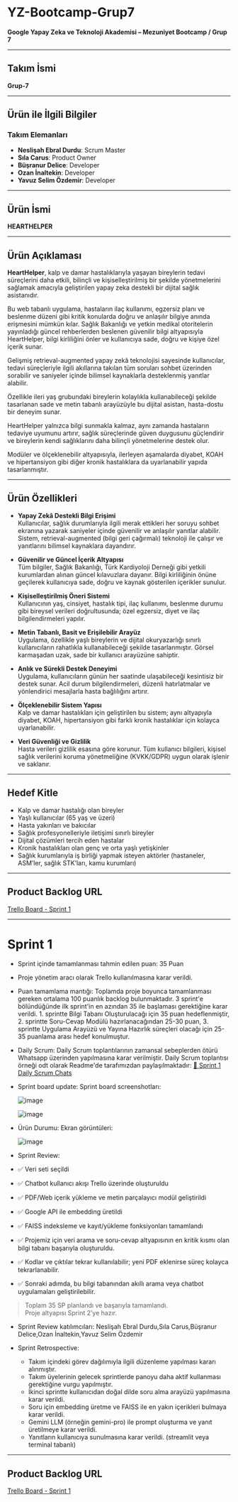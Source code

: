 # YZ-Bootcamp-Grup7

**Google Yapay Zeka ve Teknoloji Akademisi – Mezuniyet Bootcamp / Grup 7**

---

## Takım İsmi  
**Grup-7**

---

## Ürün ile İlgili Bilgiler

### Takım Elemanları  
- **Neslişah Ebral Durdu**: Scrum Master  
- **Sıla Carus**: Product Owner  
- **Büşranur Delice**: Developer  
- **Ozan İnaltekin**: Developer  
- **Yavuz Selim Özdemir**: Developer  

---

## Ürün İsmi  
**HEARTHELPER**

---

## Ürün Açıklaması  
**HeartHelper**, kalp ve damar hastalıklarıyla yaşayan bireylerin tedavi süreçlerini daha etkili, bilinçli ve kişiselleştirilmiş bir şekilde yönetmelerini sağlamak amacıyla geliştirilen yapay zeka destekli bir dijital sağlık asistanıdır.  

Bu web tabanlı uygulama, hastaların ilaç kullanımı, egzersiz planı ve beslenme düzeni gibi kritik konularda doğru ve anlaşılır bilgiye anında erişmesini mümkün kılar. Sağlık Bakanlığı ve yetkin medikal otoritelerin yayınladığı güncel rehberlerden beslenen güvenilir bilgi altyapısıyla HeartHelper, bilgi kirliliğini önler ve kullanıcıya sade, doğru ve kişiye özel içerik sunar.  

Gelişmiş retrieval-augmented yapay zekâ teknolojisi sayesinde kullanıcılar, tedavi süreçleriyle ilgili akıllarına takılan tüm soruları sohbet üzerinden sorabilir ve saniyeler içinde bilimsel kaynaklarla desteklenmiş yanıtlar alabilir.  

Özellikle ileri yaş grubundaki bireylerin kolaylıkla kullanabileceği şekilde tasarlanan sade ve metin tabanlı arayüzüyle bu dijital asistan, hasta-dostu bir deneyim sunar.  

HeartHelper yalnızca bilgi sunmakla kalmaz, aynı zamanda hastaların tedaviye uyumunu artırır, sağlık süreçlerinde güven duygusunu güçlendirir ve bireylerin kendi sağlıklarını daha bilinçli yönetmelerine destek olur.  

Modüler ve ölçeklenebilir altyapısıyla, ilerleyen aşamalarda diyabet, KOAH ve hipertansiyon gibi diğer kronik hastalıklara da uyarlanabilir yapıda tasarlanmıştır.

---

## Ürün Özellikleri  

- **Yapay Zekâ Destekli Bilgi Erişimi**  
  Kullanıcılar, sağlık durumlarıyla ilgili merak ettikleri her soruyu sohbet ekranına yazarak saniyeler içinde güvenilir ve anlaşılır yanıtlar alabilir. Sistem, retrieval-augmented (bilgi geri çağırmalı) teknoloji ile çalışır ve yanıtlarını bilimsel kaynaklara dayandırır.

- **Güvenilir ve Güncel İçerik Altyapısı**  
  Tüm bilgiler, Sağlık Bakanlığı, Türk Kardiyoloji Derneği gibi yetkili kurumlardan alınan güncel kılavuzlara dayanır. Bilgi kirliliğinin önüne geçilerek kullanıcıya sade, doğru ve kaynak gösterilen içerikler sunulur.

- **Kişiselleştirilmiş Öneri Sistemi**  
  Kullanıcının yaş, cinsiyet, hastalık tipi, ilaç kullanımı, beslenme durumu gibi bireysel verileri doğrultusunda; özel egzersiz, diyet ve ilaç bilgilendirmeleri yapılır.

- **Metin Tabanlı, Basit ve Erişilebilir Arayüz**  
  Uygulama, özellikle yaşlı bireylerin ve dijital okuryazarlığı sınırlı kullanıcıların rahatlıkla kullanabileceği şekilde tasarlanmıştır. Görsel karmaşadan uzak, sade bir kullanıcı arayüzüne sahiptir.

- **Anlık ve Sürekli Destek Deneyimi**  
  Uygulama, kullanıcıların günün her saatinde ulaşabileceği kesintisiz bir destek sunar. Acil durum bilgilendirmeleri, düzenli hatırlatmalar ve yönlendirici mesajlarla hasta bağlılığını artırır.

- **Ölçeklenebilir Sistem Yapısı**  
  Kalp ve damar hastalıkları için geliştirilen bu sistem; aynı altyapıyla diyabet, KOAH, hipertansiyon gibi farklı kronik hastalıklar için kolayca uyarlanabilir.

- **Veri Güvenliği ve Gizlilik**  
  Hasta verileri gizlilik esasına göre korunur. Tüm kullanıcı bilgileri, kişisel sağlık verilerini koruma yönetmeliğine (KVKK/GDPR) uygun olarak işlenir ve saklanır.

---

## Hedef Kitle  

- Kalp ve damar hastalığı olan bireyler  
- Yaşlı kullanıcılar (65 yaş ve üzeri)  
- Hasta yakınları ve bakıcılar  
- Sağlık profesyonelleriyle iletişimi sınırlı bireyler  
- Dijital çözümleri tercih eden hastalar  
- Kronik hastalıkları olan genç ve orta yaşlı yetişkinler  
- Sağlık kurumlarıyla iş birliği yapmak isteyen aktörler (hastaneler, ASM’ler, sağlık STK’ları, kamu kurumları)

---

## Product Backlog URL  
[Trello Board - Sprint 1](https://trello.com/b/4gxOOOXD/hearthelper-sprint-1)


---

# Sprint 1 
- Sprint içinde tamamlanması tahmin edilen puan: 35 Puan

- Proje yönetim aracı olarak Trello kullanılmasına karar verildi.

- Puan tamamlama mantığı: Toplamda proje boyunca tamamlanması gereken ortalama 100 puanlık backlog bulunmaktadır. 3 sprint'e bölündüğünde ilk sprint'in en azından 35 ile başlaması gerektiğine karar verildi. 1. sprintte Bilgi Tabanı Oluşturulacağı için 35 puan hedeflenmiştir, 2. sprintte Soru-Cevap Modülü hazırlanacağından 25-30 puan, 3. sprintte Uygulama Arayüzü ve Yayına Hazırlık süreçleri olacağı için 25-35 puanlama arası hedef konulmuştur.

- Daily Scrum: Daily Scrum toplantılarının zamansal sebeplerden ötürü Whatsapp üzerinden yapılmasına karar verilmiştir. Daily Scrum toplantısı örneği odt olarak Readme'de tarafımızdan paylaşılmaktadır: 
 [📄 Sprint 1 Daily Scrum Chats ](https://github.com/busdel/YZ-Bootcamp-Grup7/raw/main/sprint%201%20daily%20scrum%20chats.odt)


- Sprint board update: Sprint board screenshotları:
  
  ![image](https://github.com/user-attachments/assets/70c02504-080f-42f9-b093-a6c0280914d7)

  ![image](https://github.com/user-attachments/assets/cdaa7ec4-adca-4441-9cec-d9be96b1d219)

- Ürün Durumu: Ekran görüntüleri:
  
  ![image](https://github.com/user-attachments/assets/c82ee1b4-0855-408d-b780-842b232990c3)

- Sprint Review:

- ✅ Veri seti seçildi  
- ✅ Chatbot kullanıcı akışı Trello üzerinde oluşturuldu  
- ✅ PDF/Web içerik yükleme ve metin parçalayıcı modül geliştirildi  
- ✅ Google API ile embedding üretildi  
- ✅ FAISS indeksleme ve kayıt/yükleme fonksiyonları tamamlandı
- ✅ Projemiz için veri arama ve soru-cevap altyapısının en kritik kısmı olan bilgi tabanı
başarıyla oluşturuldu.
- ✅ Kodlar ve çıktılar tekrar kullanılabilir; yeni PDF eklenirse süreç kolayca
tekrarlanabilir.
- ✅ Sonraki adımda, bu bilgi tabanından akıllı arama veya chatbot uygulamaları
geliştirilebilir.  

> Toplam 35 SP planlandı ve başarıyla tamamlandı.  
> Proje altyapısı Sprint 2’ye hazır.
- Sprint Review katılımcıları: Neslişah Ebral Durdu,Sıla Carus,Büşranur Delice,Ozan İnaltekin,Yavuz Selim Özdemir 

- Sprint Retrospective:

  - Takım içindeki görev dağılımıyla ilgili düzenleme yapılması kararı alınmıştır.
  - Takım üyelerinin gelecek sprintlerde panoyu daha aktif kullanması gerektiğine vurgu yapılmıştır.
  - İkinci sprintte kullanıcıdan doğal dilde soru alma arayüzü yapılmasına karar verildi.
  - Soru için embedding üretme ve FAISS ile en yakın içerikleri bulmaya karar verildi.
  - Gemini LLM (örneğin gemini-pro) ile prompt oluşturma ve yanıt üretilmeye karar verildi.
  - Yanıtların kullanıcıya sunulmasına karar verildi. (streamlit veya terminal tabanlı)

---

## Product Backlog URL  
[Trello Board - Sprint 1](https://trello.com/b/4gxOOOXD/hearthelper-sprint-1)






